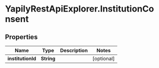 # YapilyRestApiExplorer.InstitutionConsent

## Properties
Name | Type | Description | Notes
------------ | ------------- | ------------- | -------------
**institutionId** | **String** |  | [optional] 


